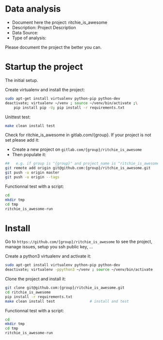 # Data analysis
- Document here the project: ritchie_is_awesome
- Description: Project Description
- Data Source:
- Type of analysis:

Please document the project the better you can.

# Startup the project

The initial setup.

Create virtualenv and install the project:
```bash
sudo apt-get install virtualenv python-pip python-dev
deactivate; virtualenv ~/venv ; source ~/venv/bin/activate ;\
    pip install pip -U; pip install -r requirements.txt
```

Unittest test:
```bash
make clean install test
```

Check for ritchie_is_awesome in gitlab.com/{group}.
If your project is not set please add it:

- Create a new project on `gitlab.com/{group}/ritchie_is_awesome`
- Then populate it:

```bash
##   e.g. if group is "{group}" and project_name is "ritchie_is_awesome"
git remote add origin git@github.com:{group}/ritchie_is_awesome.git
git push -u origin master
git push -u origin --tags
```

Functionnal test with a script:

```bash
cd
mkdir tmp
cd tmp
ritchie_is_awesome-run
```

# Install

Go to `https://github.com/{group}/ritchie_is_awesome` to see the project, manage issues,
setup you ssh public key, ...

Create a python3 virtualenv and activate it:

```bash
sudo apt-get install virtualenv python-pip python-dev
deactivate; virtualenv -ppython3 ~/venv ; source ~/venv/bin/activate
```

Clone the project and install it:

```bash
git clone git@github.com:{group}/ritchie_is_awesome.git
cd ritchie_is_awesome
pip install -r requirements.txt
make clean install test                # install and test
```
Functionnal test with a script:

```bash
cd
mkdir tmp
cd tmp
ritchie_is_awesome-run
```
